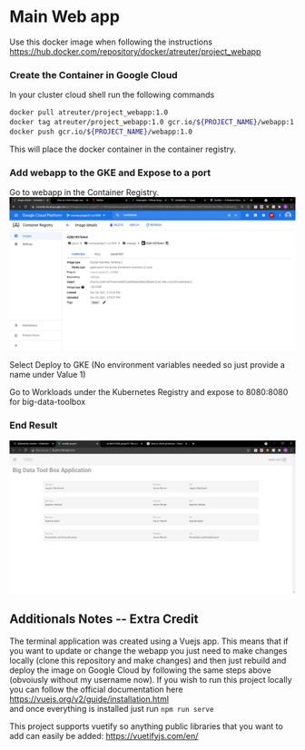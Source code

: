 # Main Web app

Use this docker image when following the instructions<br>
https://hub.docker.com/repository/docker/atreuter/project_webapp

### Create the Container in Google Cloud
In your cluster cloud shell run the following commands
```bash
docker pull atreuter/project_webapp:1.0
docker tag atreuter/project_webapp:1.0 gcr.io/${PROJECT_NAME}/webapp:1.0
docker push gcr.io/${PROJECT_NAME}/webapp:1.0
```
This will place the docker container in the container registry.

### Add webapp to the GKE and Expose to a port
Go to webapp in the Container Registry.
<br>![Alt text](https://github.com/atr34/CS1660_project1/blob/main/Images/WebappContainer.png) <br>
<p>Select Deploy to GKE (No environment variables needed so just provide a name under Value 1) </p>
Go to Workloads under the Kubernetes Registry and expose to 8080:8080 for big-data-toolbox

### End Result
![Alt text](https://github.com/atr34/CS1660_project1/blob/main/Images/WebappImage.png)

## Additionals Notes -- Extra Credit
The terminal application was created using a Vuejs app. This means that if you want to update or change the webapp you just need to make changes locally (clone this repository and make changes) and then just rebuild and deploy the image on Google Cloud by following the same steps above (obvoiusly without my username now). If you wish to run this project locally you can follow the official documentation here 
<br> https://vuejs.org/v2/guide/installation.html </br> 
and once everything is installed just run `npm run serve`

This project supports vuetify so anything public libraries that you want to add can easily be added: https://vuetifyjs.com/en/
